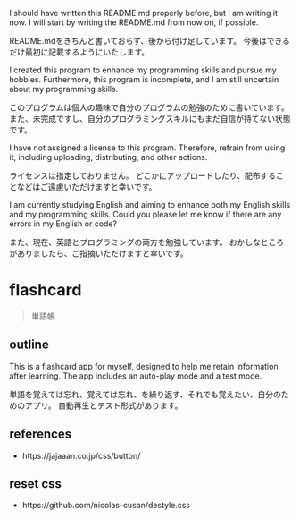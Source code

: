 <p>I should have written this README.md properly before, but I am writing it now.
I will start by writing the README.md from now on, if possible.</p>
<p>README.mdをきちんと書いておらず、後から付け足しています。
今後はできるだけ最初に記載するようにいたします。</p>

<p>I created this program to enhance my programming skills and pursue my hobbies.
Furthermore, this program is incomplete, and I am still uncertain about my programming skills.</p>
<p>このプログラムは個人の趣味で自分のプログラムの勉強のために書いています。
また、未完成ですし、自分のプログラミングスキルにもまだ自信が持てない状態です。</p>

<p>I have not assigned a license to this program.
Therefore, refrain from using it, including uploading, distributing, and other actions.</p>
<p>ライセンスは指定しておりません。
どこかにアップロードしたり、配布することなどはご遠慮いただけますと幸いです。</p>

<p>I am currently studying English and aiming to enhance both my English skills and my programming skills.
Could you please let me know if there are any errors in my English or code?</p>
<p>また、現在、英語とプログラミングの両方を勉強しています。
おかしなところがありましたら、ご指摘いただけますと幸いです。</p>

# flashcard
> 単語帳

## outline
<p>
This is a flashcard app for myself, designed to help me retain information after learning.
The app includes an auto-play mode and a test mode.
</p>
<p>
単語を覚えては忘れ、覚えては忘れ、を繰り返す、それでも覚えたい、自分のためのアプリ。
自動再生とテスト形式があります。
</p>

## references
<ul>
<li>https://jajaaan.co.jp/css/button/</li>
</ul>

## reset css
<ul>
<li>https://github.com/nicolas-cusan/destyle.css</li>
</ul>
